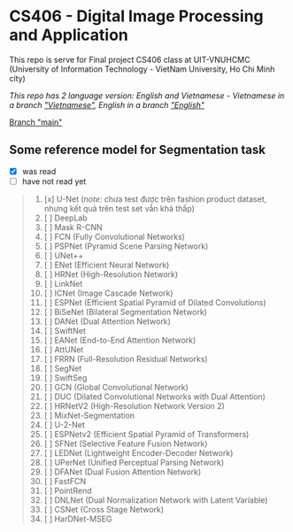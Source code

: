 # CS406 - Digital Image Processing and Application
This repo is serve for Final project CS406 class at UIT-VNUHCMC (University of Information Technology - VietNam University, Ho Chi Minh city)

*This repo has 2 language version: English and Vietnamese - Vietnamese in a branch ["Vietnamese"](https://github.com/MysteryRune/CS406-Digital_Image_Processing_Application/tree/Vietnamese), English in a branch ["English"](https://github.com/MysteryRune/CS406-Digital_Image_Processing_Application/tree/English)*

[Branch "main"](https://github.com/MysteryRune/CS406-Digital_Image_Processing_Application)

## Some reference model for Segmentation task

* [x] was read
* [ ] have not read yet

> 1. [x] U-Net (_note:_ chưa test được trên fashion product dataset, nhưng kết quả trên test set vẫn khá thấp)
> 2. [ ] DeepLab
> 3. [ ] Mask R-CNN
> 4. [ ] FCN (Fully Convolutional Networks)
> 5. [ ] PSPNet (Pyramid Scene Parsing Network)
> 6. [ ] UNet++
> 7. [ ] ENet (Efficient Neural Network)
> 8. [ ] HRNet (High-Resolution Network)
> 9. [ ] LinkNet
> 10. [ ] ICNet (Image Cascade Network)
> 11. [ ] ESPNet (Efficient Spatial Pyramid of Dilated Convolutions)
> 12. [ ] BiSeNet (Bilateral Segmentation Network)
> 13. [ ] DANet (Dual Attention Network)
> 14. [ ] SwiftNet
> 15. [ ] EANet (End-to-End Attention Network)
> 16. [ ] AttUNet
> 17. [ ] FRRN (Full-Resolution Residual Networks)
> 18. [ ] SegNet
> 19. [ ] SwiftSeg
> 20. [ ] GCN (Global Convolutional Network)
> 21. [ ] DUC (Dilated Convolutional Networks with Dual Attention)
> 22. [ ] HRNetV2 (High-Resolution Network Version 2)
> 23. [ ] MixNet-Segmentation
> 24. [ ] U-2-Net
> 25. [ ] ESPNetv2 (Efficient Spatial Pyramid of Transformers)
> 26. [ ] SFNet (Selective Feature Fusion Network)
> 27. [ ] LEDNet (Lightweight Encoder-Decoder Network)
> 28. [ ] UPerNet (Unified Perceptual Parsing Network)
> 29. [ ] DFANet (Dual Fusion Attention Network)
> 30. [ ] FastFCN
> 31. [ ] PointRend
> 32. [ ] DNLNet (Dual Normalization Network with Latent Variable)
> 33. [ ] CSNet (Cross Stage Network)
> 34. [ ] HarDNet-MSEG

